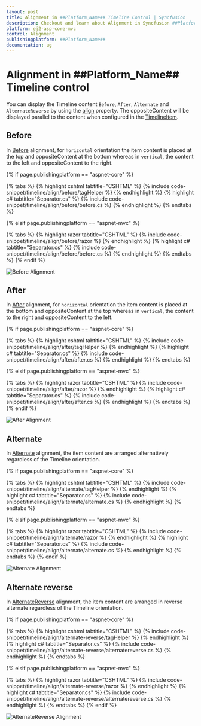 ```yaml
---
layout: post
title: Alignment in ##Platform_Name## Timeline Control | Syncfusion
description: Checkout and learn about Alignment in Syncfusion ##Platform_Name## Timeline control of Syncfusion Essential JS 2 and more.
platform: ej2-asp-core-mvc
control: Alignment
publishingplatform: ##Platform_Name##
documentation: ug
---
```


# Alignment in ##Platform_Name## Timeline control

You can display the Timeline content `Before`, `After`, `Alternate` and `AlternateReverse` by using the [align](https://help.syncfusion.com/cr/aspnetcore-js2/Syncfusion.EJ2.Layouts.Timeline.html#Syncfusion_EJ2_Layouts_Timeline_Align) property. The oppositeContent will be displayed parallel to the content when configured in the [TimelineItem](https://help.syncfusion.com/cr/aspnetcore-js2/Syncfusion.EJ2.Layouts.TimelineItem.html).

## Before

In [Before](https://help.syncfusion.com/cr/aspnetcore-js2/Syncfusion.EJ2.Layouts.TimelineAlign.html) alignment, for `horizontal` orientation the item content is placed at the top and oppositeContent at the bottom whereas in `vertical`, the content to the left and oppositeContent to the right.

{% if page.publishingplatform == "aspnet-core" %}

{% tabs %}
{% highlight cshtml tabtitle="CSHTML" %}
{% include code-snippet/timeline/align/before/tagHelper %}
{% endhighlight %}
{% highlight c# tabtitle="Separator.cs" %}
{% include code-snippet/timeline/align/before/before.cs %}
{% endhighlight %}
{% endtabs %}

{% elsif page.publishingplatform == "aspnet-mvc" %}

{% tabs %}
{% highlight razor tabtitle="CSHTML" %}
{% include code-snippet/timeline/align/before/razor %}
{% endhighlight %}
{% highlight c# tabtitle="Separator.cs" %}
{% include code-snippet/timeline/align/before/before.cs %}
{% endhighlight %}
{% endtabs %}
{% endif %}

![Before Alignment](images/align-before.png)

## After

In [After](https://help.syncfusion.com/cr/aspnetcore-js2/Syncfusion.EJ2.Layouts.TimelineAlign.html) alignment, for `horizontal` orientation the item content is placed at the bottom and oppositeContent at the top whereas in `vertical`, the content to the right and oppositeContent to the left.

{% if page.publishingplatform == "aspnet-core" %}

{% tabs %}
{% highlight cshtml tabtitle="CSHTML" %}
{% include code-snippet/timeline/align/after/tagHelper %}
{% endhighlight %}
{% highlight c# tabtitle="Separator.cs" %}
{% include code-snippet/timeline/align/after/after.cs %}
{% endhighlight %}
{% endtabs %}

{% elsif page.publishingplatform == "aspnet-mvc" %}

{% tabs %}
{% highlight razor tabtitle="CSHTML" %}
{% include code-snippet/timeline/align/after/razor %}
{% endhighlight %}
{% highlight c# tabtitle="Separator.cs" %}
{% include code-snippet/timeline/align/after/after.cs %}
{% endhighlight %}
{% endtabs %}
{% endif %}

![After Alignment](images/align-after.png)

## Alternate

In [Alternate](https://help.syncfusion.com/cr/aspnetcore-js2/Syncfusion.EJ2.Layouts.TimelineAlign.html) alignment, the item content are arranged alternatively regardless of the Timeline orientation.

{% if page.publishingplatform == "aspnet-core" %}

{% tabs %}
{% highlight cshtml tabtitle="CSHTML" %}
{% include code-snippet/timeline/align/alternate/tagHelper %}
{% endhighlight %}
{% highlight c# tabtitle="Separator.cs" %}
{% include code-snippet/timeline/align/alternate/alternate.cs %}
{% endhighlight %}
{% endtabs %}

{% elsif page.publishingplatform == "aspnet-mvc" %}

{% tabs %}
{% highlight razor tabtitle="CSHTML" %}
{% include code-snippet/timeline/align/alternate/razor %}
{% endhighlight %}
{% highlight c# tabtitle="Separator.cs" %}
{% include code-snippet/timeline/align/alternate/alternate.cs %}
{% endhighlight %}
{% endtabs %}
{% endif %}

![Alternate Alignment](images/align-alternate.png)

## Alternate reverse

In [AlternateReverse](https://help.syncfusion.com/cr/aspnetcore-js2/Syncfusion.EJ2.Layouts.TimelineAlign.html) alignment, the item content are arranged in reverse alternate regardless of the Timeline orientation.

{% if page.publishingplatform == "aspnet-core" %}

{% tabs %}
{% highlight cshtml tabtitle="CSHTML" %}
{% include code-snippet/timeline/align/alternate-reverse/tagHelper %}
{% endhighlight %}
{% highlight c# tabtitle="Separator.cs" %}
{% include code-snippet/timeline/align/alternate-reverse/alternatereverse.cs %}
{% endhighlight %}
{% endtabs %}

{% elsif page.publishingplatform == "aspnet-mvc" %}

{% tabs %}
{% highlight razor tabtitle="CSHTML" %}
{% include code-snippet/timeline/align/alternate-reverse/razor %}
{% endhighlight %}
{% highlight c# tabtitle="Separator.cs" %}
{% include code-snippet/timeline/align/alternate-reverse/alternatereverse.cs %}
{% endhighlight %}
{% endtabs %}
{% endif %}

![AlternateReverse Alignment](images/align-alternate-reverse.png)
